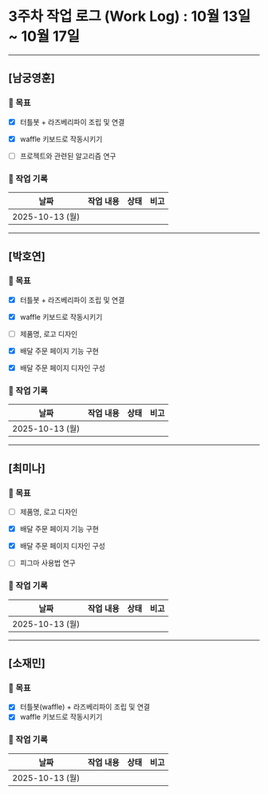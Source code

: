 # 3주차 작업 로그 (Work Log) : 10월 13일 ~ 10월 17일


---

## [남궁영훈]

### 🎯 목표

- [x] 터틀봇 + 라즈베리파이 조립 및 연결
- [x] waffle 키보드로 작동시키기
- [ ] 프로젝트와 관련된 알고리즘 연구


### 📅 작업 기록
| 날짜       | 작업 내용                      | 상태   | 비고 |
|------------|-------------------------------|--------|------|
| 2025-10-13 (월) |     |  |  |


---

## [박호연]

### 🎯 목표
- [x] 터틀봇 + 라즈베리파이 조립 및 연결
- [x] waffle 키보드로 작동시키기
- [ ] 제품명, 로고 디자인
- [x] 배달 주문 페이지 기능 구현
- [x] 배달 주문 페이지 디자인 구성


### 📅 작업 기록
| 날짜       | 작업 내용                         | 상태       | 비고 |
|------------|----------------------------------|-----------|------|
| 2025-10-13 (월) |     |  |  |



---

## [최미나]

### 🎯 목표
- [ ] 제품명, 로고 디자인
- [x] 배달 주문 페이지 기능 구현
- [x] 배달 주문 페이지 디자인 구성
- [ ] 피그마 사용법 연구


### 📅 작업 기록
| 날짜       | 작업 내용                         | 상태       | 비고 |
|------------|----------------------------------|-----------|------|
| 2025-10-13 (월) |     |  |  |



---

## [소재민]

### 🎯 목표
- [x] 터틀봇(waffle) + 라즈베리파이 조립 및 연결
- [x] waffle 키보드로 작동시키기

### 📅 작업 기록
| 날짜       | 작업 내용                         | 상태       | 비고 |
|------------|----------------------------------|-----------|------|
| 2025-10-13 (월) |     |  |  |


